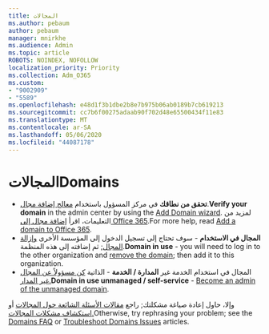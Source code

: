 ```yaml
---
title: المجالات
ms.author: pebaum
author: pebaum
manager: mnirkhe
ms.audience: Admin
ms.topic: article
ROBOTS: NOINDEX, NOFOLLOW
localization_priority: Priority
ms.collection: Adm_O365
ms.custom:
- "9002909"
- "5589"
ms.openlocfilehash: e48d1f3b1dbe2b8e7b975b06ab0189b7cb619213
ms.sourcegitcommit: cc7b6f00275adaab90f702d48e65500434f11e83
ms.translationtype: MT
ms.contentlocale: ar-SA
ms.lasthandoff: 05/06/2020
ms.locfileid: "44087178"
---
```

# <a name="domains"></a><span data-ttu-id="59dbf-102">المجالات</span><span class="sxs-lookup"><span data-stu-id="59dbf-102">Domains</span></span>

- <span data-ttu-id="59dbf-103">**تحقق من نطاقك** في مركز المسؤول باستخدام [معالج إضافة مجال](https://portal.office.com/adminportal/home#/Domains/Wizard).</span><span class="sxs-lookup"><span data-stu-id="59dbf-103">**Verify your domain** in the admin center by using the [Add Domain wizard](https://portal.office.com/adminportal/home#/Domains/Wizard).</span></span> <span data-ttu-id="59dbf-104">لمزيد من التعليمات، اقرأ [إضافة مجال إلى Office 365](https://docs.microsoft.com/microsoft-365/admin/setup/add-domain?view=o365-worldwide).</span><span class="sxs-lookup"><span data-stu-id="59dbf-104">For more help, read [Add a domain to Office 365](https://docs.microsoft.com/microsoft-365/admin/setup/add-domain?view=o365-worldwide).</span></span>
- <span data-ttu-id="59dbf-105">**المجال في الاستخدام** - سوف تحتاج إلى تسجيل الدخول إلى المؤسسة الأخرى [وإزالة المجال](https://docs.microsoft.com/microsoft-365/admin/get-help-with-domains/remove-a-domain?view=o365-worldwide); ثم إضافته إلى هذه المنظمة.</span><span class="sxs-lookup"><span data-stu-id="59dbf-105">**Domain in use** - you will need to log in to the other organization and [remove the domain](https://docs.microsoft.com/microsoft-365/admin/get-help-with-domains/remove-a-domain?view=o365-worldwide); then add it to this organization.</span></span>
- <span data-ttu-id="59dbf-106">المجال في استخدام الخدمة غير **المدارة / الخدمة**  -  الذاتية [كن مسؤولاً عن المجال غير المدار.](https://docs.microsoft.com/azure/active-directory/users-groups-roles/domains-admin-takeover)</span><span class="sxs-lookup"><span data-stu-id="59dbf-106">**Domain in use unmanaged / self-service** - [Become an admin of the unmanaged domain](https://docs.microsoft.com/azure/active-directory/users-groups-roles/domains-admin-takeover).</span></span>

<span data-ttu-id="59dbf-107">وإلا، حاول إعادة صياغة مشكلتك; راجع [مقالات الأسئلة الشائعة حول المجالات](https://docs.microsoft.com/microsoft-365/admin/setup/domains-faq?view=o365-worldwide) أو [استكشاف مشكلات المجالات.](https://docs.microsoft.com/microsoft-365/admin/get-help-with-domains/find-and-fix-issues?view=o365-worldwide)</span><span class="sxs-lookup"><span data-stu-id="59dbf-107">Otherwise, try rephrasing your problem; see the [Domains FAQ](https://docs.microsoft.com/microsoft-365/admin/setup/domains-faq?view=o365-worldwide) or [Troubleshoot Domains Issues](https://docs.microsoft.com/microsoft-365/admin/get-help-with-domains/find-and-fix-issues?view=o365-worldwide) articles.</span></span>
